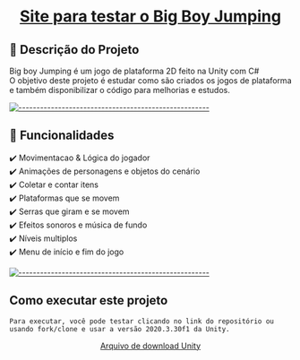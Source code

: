 <h1>
<a href="https://play.unity.com/mg/other/big-boy-jumping">
  <p align="center">
    Site para testar o Big Boy Jumping
  </p>
</a>
</h1>

## 📃 Descrição do Projeto

<p align="justify">
Big boy Jumping é um jogo de plataforma 2D feito na Unity com C#
</br>O objetivo deste projeto é estudar como são criados os jogos de plataforma e também disponibilizar o código para melhorias e estudos.
</p>

[![-----------------------------------------------------](https://user-images.githubusercontent.com/56088716/103312593-8a37ff80-49eb-11eb-91d3-75488e21a0a9.png) ](#table-of-contents)

## 📣 Funcionalidades

<p align="justify">
✔️ Movimentacao & Lógica do jogador
</br>✔️ Animações de personagens e objetos do cenário
</br>✔️ Coletar e contar itens
</br>✔️ Plataformas que se movem
</br>✔️ Serras que giram e se movem
</br>✔️ Efeitos sonoros e música de fundo
</br>✔️ Níveis multiplos
</br>✔️ Menu de início e fim do jogo
</p>

[![-----------------------------------------------------](https://user-images.githubusercontent.com/56088716/103312593-8a37ff80-49eb-11eb-91d3-75488e21a0a9.png) ](#table-of-contents)

## Como executar este projeto

```
Para executar, você pode testar clicando no link do repositório ou usando fork/clone e usar a versão 2020.3.30f1 da Unity.
```

<a href="https://unity3d.com/pt/get-unity/download/archive">
  <p align="center">
    Arquivo de download Unity
  </p>
</a>
